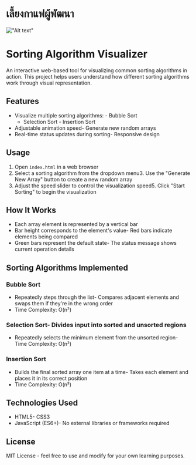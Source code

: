 # เลี้ยงกาแฟผู้พัฒนา

!["Alt text"](https://warathepj.github.io/js-ai-gallery/public/image/promptpay-20.png)

# Sorting Algorithm Visualizer

An interactive web-based tool for visualizing common sorting algorithms in action. This project helps users understand how different sorting algorithms work through visual representation.

## Features

- Visualize multiple sorting algorithms: - Bubble Sort
  - Selection Sort - Insertion Sort
- Adjustable animation speed- Generate new random arrays
- Real-time status updates during sorting- Responsive design

## Usage

1. Open `index.html` in a web browser
2. Select a sorting algorithm from the dropdown menu3. Use the "Generate New Array" button to create a new random array
3. Adjust the speed slider to control the visualization speed5. Click "Start Sorting" to begin the visualization

## How It Works

- Each array element is represented by a vertical bar
- Bar height corresponds to the element's value- Red bars indicate elements being compared
- Green bars represent the default state- The status message shows current operation details

## Sorting Algorithms Implemented

### Bubble Sort

- Repeatedly steps through the list- Compares adjacent elements and swaps them if they're in the wrong order
- Time Complexity: O(n²)

### Selection Sort- Divides input into sorted and unsorted regions

- Repeatedly selects the minimum element from the unsorted region- Time Complexity: O(n²)

### Insertion Sort

- Builds the final sorted array one item at a time- Takes each element and places it in its correct position
- Time Complexity: O(n²)

## Technologies Used

- HTML5- CSS3
- JavaScript (ES6+)- No external libraries or frameworks required

## License

MIT License - feel free to use and modify for your own learning purposes.
